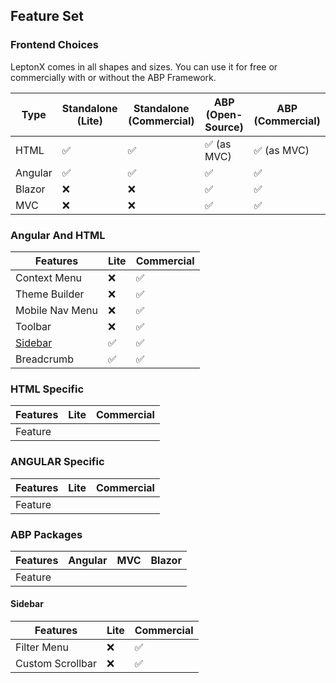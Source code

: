 ## Feature Set

### Frontend Choices 

LeptonX comes in all shapes and sizes. You can use it for free or commercially with or without the ABP Framework.

| Type    | Standalone (Lite) | Standalone (Commercial) | ABP (Open-Source) | ABP (Commercial) |
| ------- | ----------------- | ----------------------- | ----------------- | ---------------- |
| HTML    | ✅                 | ✅                       | ✅ (as MVC)        | ✅ (as MVC)       |
| Angular | ✅                 | ✅                       | ✅                 | ✅                |
| Blazor  | ❌                 | ❌                       | ✅                 | ✅                |
| MVC     | ❌                 | ❌                       | ✅                 | ✅                |


### Angular And HTML
| Features            | Lite | Commercial |
| ------------------- | ---- | ---------- |
| Context Menu        | ❌    | ✅          |
| Theme Builder       | ❌    | ✅          |
| Mobile Nav Menu     | ❌    | ✅          |
| Toolbar             | ❌    | ✅          |
| [Sidebar](#sidebar) | ✅    | ✅          |
| Breadcrumb          | ✅    | ✅          |

### HTML Specific
| Features | Lite | Commercial |
| -------- | ---- | ---------- |
| Feature  |      |            |


### ANGULAR Specific
| Features | Lite | Commercial |
| -------- | ---- | ---------- |
| Feature  |      |            |

### ABP Packages

| Features | Angular | MVC | Blazor |
| -------- | ------- | --- | ------ |
| Feature  |         |     |        |

<h4 id="sidebar">Sidebar</h4> 

| Features         | Lite | Commercial |
| ---------------- | ---- | ---------- |
| Filter Menu      | ❌    | ✅          |
| Custom Scrollbar | ❌    | ✅          |
